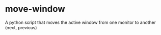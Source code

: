 # move-window
A python script that moves the active window from one monitor to another (next, previous)
